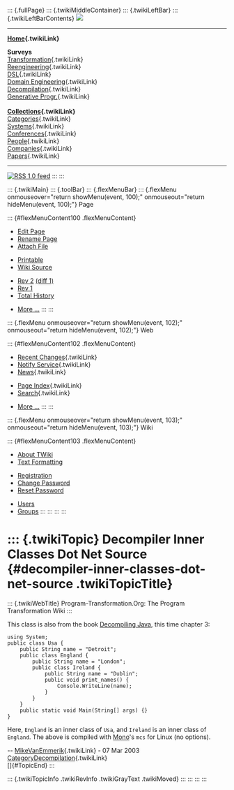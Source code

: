 ::: {.fullPage}
::: {.twikiMiddleContainer}
::: {.twikiLeftBar}
::: {.twikiLeftBarContents}
![](../pub/transformation.gif)

------------------------------------------------------------------------

**[Home](WebHome){.twikiLink}**

**Surveys**\
[Transformation](ProgramTransformation){.twikiLink}\
[Reengineering](ReengineeringWiki){.twikiLink}\
[DSL](DomainSpecificLanguages){.twikiLink}\
[Domain Engineering](DomainEngineering){.twikiLink}\
[Decompilation](DeCompilation){.twikiLink}\
[Generative Progr.](GenerativeProgrammingWiki){.twikiLink}\
\
**[Collections](CategoryCollection){.twikiLink}**\
[Categories](CategoryCategory){.twikiLink}\
[Systems](TransformationSystems){.twikiLink}\
[Conferences](TransformationConferences){.twikiLink}\
[People](TransformationPeople){.twikiLink}\
[Companies](TransformationCompanies){.twikiLink}\
[Papers](CategoryPaper){.twikiLink}

------------------------------------------------------------------------

[![](../pub/rss.gif "RSS 1.0 feed")](WebRss@skin=rss)
:::
:::

::: {.twikiMain}
::: {.toolBar}
::: {.flexMenuBar}
::: {.flexMenu onmouseover="return showMenu(event, 100);" onmouseout="return hideMenu(event, 100);"}
Page

::: {#flexMenuContent100 .flexMenuContent}
-   [Edit
    Page](http://www.program-transformation.org/edit/Transform/DecompilerInnerClassesDotNetSource?t=1536826466)
-   [Rename
    Page](http://www.program-transformation.org/rename/Transform/DecompilerInnerClassesDotNetSource)
-   [Attach
    File](http://www.program-transformation.org/attach/Transform/DecompilerInnerClassesDotNetSource)

<!-- -->

-   [Printable](http://www.program-transformation.org/view/Transform/DecompilerInnerClassesDotNetSource?skin=print.pattern)
-   [Wiki
    Source](http://www.program-transformation.org/view/Transform/DecompilerInnerClassesDotNetSource?skin=text&raw=on&contenttype=text/plain)

<!-- -->

-   [Rev
    2](http://www.program-transformation.org/view/Transform/DecompilerInnerClassesDotNetSource?rev=1.2)
    [(diff 1)](http://www.program-transformation.org/rdiff/Transform/DecompilerInnerClassesDotNetSource?rev1=1.2&rev2=1.1)
-   [Rev
    1](http://www.program-transformation.org/view/Transform/DecompilerInnerClassesDotNetSource?rev=1.1)
-   [Total
    History](http://www.program-transformation.org/rdiff/Transform/DecompilerInnerClassesDotNetSource)

<!-- -->

-   [More
    \...](http://www.program-transformation.org/oops/Transform/DecompilerInnerClassesDotNetSource?template=oopsmore&param1=1.2&param2=1.2)
:::
:::

::: {.flexMenu onmouseover="return showMenu(event, 102);" onmouseout="return hideMenu(event, 102);"}
Web

::: {#flexMenuContent102 .flexMenuContent}
-   [Recent Changes](WebChanges){.twikiLink}
-   [Notify Service](WebNotify){.twikiLink}
-   [News](WebNews){.twikiLink}

<!-- -->

-   [Page Index](WebIndex){.twikiLink}
-   [Search](WebSearch){.twikiLink}

<!-- -->

-   [More
    \...](http://www.program-transformation.org/oops/Transform/DecompilerInnerClassesDotNetSource?template=oopsmore&param1=1.2&param2=1.2)
:::
:::

::: {.flexMenu onmouseover="return showMenu(event, 103);" onmouseout="return hideMenu(event, 103);"}
Wiki

::: {#flexMenuContent103 .flexMenuContent}
-   [About
    TWiki](http://www.program-transformation.org/view/TWiki/WebHome)
-   [Text
    Formatting](http://www.program-transformation.org/view/TWiki/TextFormattingRules)

<!-- -->

-   [Registration](http://www.program-transformation.org/view/TWiki/TWikiRegistration)
-   [Change
    Password](http://www.program-transformation.org/view/TWiki/ChangePassword)
-   [Reset
    Password](http://www.program-transformation.org/view/TWiki/ResetPassword)

<!-- -->

-   [Users](http://www.program-transformation.org/view/Main/TWikiUsers)
-   [Groups](http://www.program-transformation.org/view/Main/TWikiGroups)
:::
:::
:::
:::

::: {.twikiTopic}
Decompiler Inner Classes Dot Net Source {#decompiler-inner-classes-dot-net-source .twikiTopicTitle}
=======================================

::: {.twikiWebTitle}
Program-Transformation.Org: The Program Transformation Wiki
:::

This class is also from the book [Decompiling
Java](http://www.riis.com/depile.html), this time chapter 3:

    using System;
    public class Usa {
        public String name = "Detroit";
        public class England {
            public String name = "London";
            public class Ireland {
                public String name = "Dublin";
                public void print_names() {
                    Console.WriteLine(name);
                }
            }
        }
        public static void Main(String[] args) {}
    }

Here, `England` is an inner class of `Usa`, and `Ireland` is an inner
class of `England`. The above is compiled with
[Mono](http://www.go-mono.org)\'s `mcs` for Linux (no options).

\-- [MikeVanEmmerik](../Main/MikeVanEmmerik){.twikiLink} - 07 Mar 2003\
[CategoryDecompilation](CategoryDecompilation){.twikiLink}\
[]{#TopicEnd}
:::

::: {.twikiTopicInfo .twikiRevInfo .twikiGrayText .twikiMoved}
:::
:::
:::
:::
